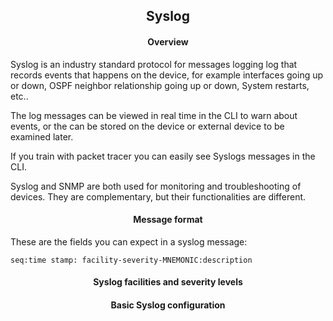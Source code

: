 <h2 align="center">Syslog</h2>

<h4 align="center">Overview</h4>

Syslog is an industry standard protocol for messages logging log that records
events that happens on the device, for example interfaces going up or down,
OSPF neighbor relationship going up or down, System restarts, etc..

The log messages can be viewed in real time in the CLI to warn about events, or
the can be stored on the device or external device to be examined later.

If you train with packet tracer you can easily see Syslogs messages in the CLI.

Syslog and SNMP are both used for monitoring and troubleshooting of devices.
They are complementary, but their functionalities are different.





<h4 align="center">Message format</h4>

These are the fields you can expect in a syslog message:

    seq:time stamp: facility-severity-MNEMONIC:description


<h4 align="center">Syslog facilities and severity levels</h4>


<h4 align="center">Basic Syslog configuration</h4>
